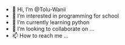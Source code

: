 - 👋 Hi, I’m @Tolu-Wanii
- 👀 I’m interested in programming for school
- 🌱 I’m currently learning python
- 💞️ I’m looking to collaborate on ...
- 📫 How to reach me ...

<!---
Tolu-Wanii/Tolu-Wanii is a ✨ special ✨ repository because its `README.md` (this file) appears on your GitHub profile.
You can click the Preview link to take a look at your changes.
--->
